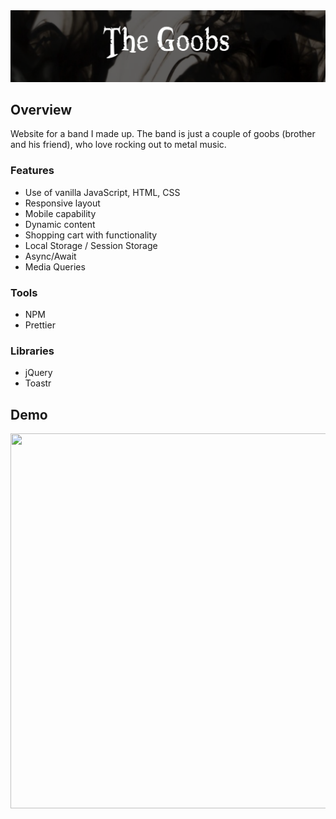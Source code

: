 <img src="https://github.com/JacobRochford/the-goobs/blob/main/Images/goobs-icon-short.png" alt="The Goobs Logo" />

## Overview
  Website for a band I made up. The band is just a couple of goobs (brother and his friend), who love rocking out to metal music.
  ### Features
  - Use of vanilla JavaScript, HTML, CSS
  - Responsive layout
  - Mobile capability
  - Dynamic content 
  - Shopping cart with functionality
  - Local Storage / Session Storage
  - Async/Await
  - Media Queries
  
  ### Tools
  - NPM
  - Prettier
  
  ### Libraries
  - jQuery
  - Toastr 


## Demo

<img src="https://github.com/JacobRochford/the-goobs/blob/main/Images/The%20Goobs%20%E2%80%94%20Firefox%20Developer%20Edition%202021-12-08%2009-49-05.gif" width="900" height="600" />
